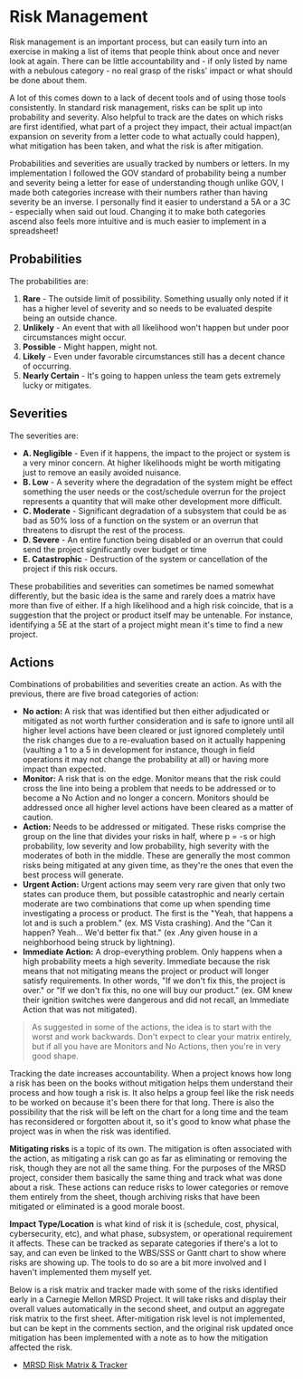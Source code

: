 # Risk Management
Risk management is an important process, but can easily turn into an exercise in making a list of items that people think about once and never look at again. There can be little accountability and - if only listed by name with a nebulous category - no real grasp of the risks' impact or what should be done about them.

A lot of this comes down to a lack of decent tools and of using those tools consistently. In standard risk management, risks can be split up into probability and severity. Also helpful to track are the dates on which risks are first identified, what part of a project they impact, their actual impact(an expansion on severity from a letter code to what actually could happen), what mitigation has been taken, and what the risk is after mitigation.

Probabilities and severities are usually tracked by numbers or letters. In my implementation I followed the GOV standard of probability being a number and severity being a letter for ease of understanding though unlike GOV, I made both categories increase with their numbers rather than having severity be an inverse. I personally find it easier to understand a 5A or a 3C - especially when said out loud. Changing it to make both categories ascend also feels more intuitive and is much easier to implement in a spreadsheet!

## Probabilities
The probabilities are:
1. **Rare** - The outside limit of possibility. Something usually only noted if it has a higher level of severity and so needs to be evaluated despite being an outside chance.
2. **Unlikely** - An event that with all likelihood won't happen but under poor circumstances might occur.
3. **Possible** - Might happen, might not.
4. **Likely** - Even under favorable circumstances still has a decent chance of occurring.
5. **Nearly Certain** - It's going to happen unless the team gets extremely lucky or mitigates.

## Severities
The severities are:
- **A. Negligible** - Even if it happens, the impact to the project or system is a very minor concern. At higher likelihoods might be worth mitigating just to remove an easily avoided nuisance.
- **B. Low** - A severity where the degradation of the system might be effect something the user needs or the cost/schedule overrun for the project represents a quantity that will make other development more difficult.
- **C. Moderate** - Significant degradation of a subsystem that could be as bad as 50% loss of a function on the system or an overrun that threatens to disrupt the rest of the process.
- **D. Severe** - An entire function being disabled or an overrun that could send the project significantly over budget or time
- **E. Catastrophic** - Destruction of the system or cancellation of the project if this risk occurs.

These probabilities and severities can sometimes be named somewhat differently, but the basic idea is the same and rarely does a matrix have more than five of either. If a high likelihood and a high risk coincide, that is a suggestion that the project or product itself may be untenable. For instance, identifying a 5E at the start of a project might mean it's time to find a new project.

## Actions
Combinations of probabilities and severities create an action. As with the previous, there are five broad categories of action:

- **No action:** A risk that was identified but then either adjudicated or mitigated as not worth further consideration and is safe to ignore until all higher level actions have been cleared or just ignored completely until the risk changes due to a re-evaluation based on it actually happening (vaulting a 1 to a 5 in development for instance, though in field operations it may not change the probability at all) or having more impact than expected.
- **Monitor:** A risk that is on the edge. Monitor means that the risk could cross the line into being a problem that needs to be addressed or to become a No Action and no longer a concern. Monitors should be addressed once all higher level actions have been cleared as a matter of caution.
- **Action:** Needs to be addressed or mitigated. These risks comprise the group on the line that divides your risks in half, where p = -s or high probability, low severity and low probability, high severity with the moderates of both in the middle. These are generally the most common risks being mitigated at any given time, as they're the ones that even the best process will generate.
- **Urgent Action:** Urgent actions may seem very rare given that only two states can produce them, but possible catastrophic and nearly certain moderate are two combinations that come up when spending time investigating a process or product. The first is the "Yeah, that happens a lot and is such a problem." (ex. MS Vista crashing). And the "Can it happen? Yeah... We'd better fix that." (ex .Any given house in a neighborhood being struck by lightning).
- **Immediate Action:** A drop-everything problem. Only happens when a high probability meets a high severity. Immediate because the risk means that not mitigating means the project or product will longer satisfy requirements. In other words, "If we don't fix this, the project is over." or "If we don't fix this, no one will buy our product." (ex. GM knew their ignition switches were dangerous and did not recall, an Immediate Action that was not mitigated).

> As suggested in some of the actions, the idea is to start with the worst and work backwards. Don't expect to clear your matrix entirely, but if all you have are Monitors and No Actions, then you're in very good shape.

Tracking the date increases accountability. When a project knows how long a risk has been on the books without mitigation helps them understand their process and how tough a risk is. It also helps a group feel like the risk needs to be worked on because it's been there for that long. There is also the possibility that the risk will be left on the chart for a long time and the team has reconsidered or forgotten about it, so it's good to know what phase the project was in when the risk was identified.

**Mitigating risks** is a topic of its own. The mitigation is often associated with the action, as mitigating a risk can go as far as eliminating or removing the risk, though they are not all the same thing. For the purposes of the MRSD project, consider them basically the same thing and track what was done about a risk. These actions can reduce risks to lower categories or remove them entirely from the sheet, though archiving risks that have been mitigated or eliminated is a good morale boost.

**Impact Type/Location** is what kind of risk it is (schedule, cost, physical, cybersecurity, etc), and what phase, subsystem, or operational requirement it affects. These can be tracked as separate categories if there's a lot to say, and can even be linked to the WBS/SSS or Gantt chart to show where risks are showing up. The tools to do so are a bit more involved and I haven't implemented them myself yet.

Below is a risk matrix and tracker made with some of the risks identified early in a Carnegie Mellon MRSD Project. It will take risks and display their overall values automatically in the second sheet, and output an aggregate risk matrix to the first sheet. After-mitigation risk level is not implemented, but can be kept in the comments section, and the original risk updated once mitigation has been implemented with a note as to how the mitigation affected the risk.
- [MRSD Risk Matrix & Tracker](assets/MRSD_Risk.xlsx)
